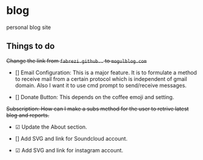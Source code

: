 # blog
personal blog site


## Things to do

~~Change the link from `fabrezi.github..` to `mogulblog.com`~~

- [] Email Configuration: This is a major feature. It is to formulate a method
to receive mail from a certain protocol which is independent of gmail domain.
Also I want it to use cmd prompt to send/receive messages.

- [] Donate Button: This depends on the coffee emoji and setting.

~~Subscription: How can I make a subs method for the user to retrive latest blog and reports.~~

- &#x2611; Update the About section.

-  [] Add SVG and link for Soundcloud account.

-  &#x2611; Add SVG and link for instagram account.